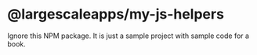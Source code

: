 # @largescaleapps/my-js-helpers

Ignore this NPM package. It is just a sample project with sample code for a book.

